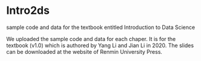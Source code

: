 # Intro2ds
sample code and data for the textbook entitled Introduction to Data Science

We uploaded the sample code and data for each chaper.
It is for the textbook (v1.0) which is authored by Yang Li and Jian Li in 2020.
The slides can be downloaded at the website of Renmin University Press.
